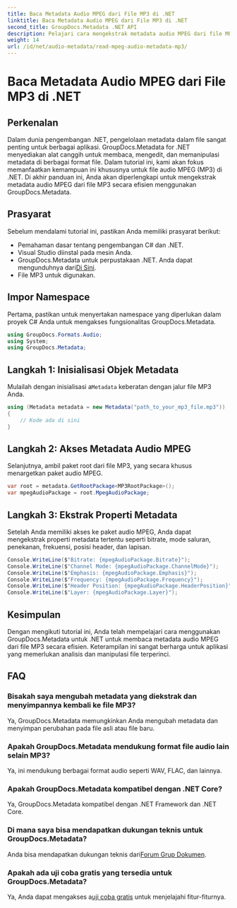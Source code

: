 ```yaml
---
title: Baca Metadata Audio MPEG dari File MP3 di .NET
linktitle: Baca Metadata Audio MPEG dari File MP3 di .NET
second_title: GroupDocs.Metadata .NET API
description: Pelajari cara mengekstrak metadata audio MPEG dari file MP3 di .NET menggunakan GroupDocs.Metadata. Tingkatkan kemampuan analisis file Anda.
weight: 14
url: /id/net/audio-metadata/read-mpeg-audio-metadata-mp3/
---
```


# Baca Metadata Audio MPEG dari File MP3 di .NET

## Perkenalan
Dalam dunia pengembangan .NET, pengelolaan metadata dalam file sangat penting untuk berbagai aplikasi. GroupDocs.Metadata for .NET menyediakan alat canggih untuk membaca, mengedit, dan memanipulasi metadata di berbagai format file. Dalam tutorial ini, kami akan fokus memanfaatkan kemampuan ini khususnya untuk file audio MPEG (MP3) di .NET. Di akhir panduan ini, Anda akan diperlengkapi untuk mengekstrak metadata audio MPEG dari file MP3 secara efisien menggunakan GroupDocs.Metadata.
## Prasyarat
Sebelum mendalami tutorial ini, pastikan Anda memiliki prasyarat berikut:
- Pemahaman dasar tentang pengembangan C# dan .NET.
- Visual Studio diinstal pada mesin Anda.
-  GroupDocs.Metadata untuk perpustakaan .NET. Anda dapat mengunduhnya dari[Di Sini](https://releases.groupdocs.com/metadata/net/).
- File MP3 untuk digunakan.
## Impor Namespace
Pertama, pastikan untuk menyertakan namespace yang diperlukan dalam proyek C# Anda untuk mengakses fungsionalitas GroupDocs.Metadata.
```csharp
using GroupDocs.Formats.Audio;
using System;
using GroupDocs.Metadata;
```
## Langkah 1: Inisialisasi Objek Metadata
 Mulailah dengan inisialisasi a`Metadata` keberatan dengan jalur file MP3 Anda.
```csharp
using (Metadata metadata = new Metadata("path_to_your_mp3_file.mp3"))
{
    // Kode ada di sini
}
```
## Langkah 2: Akses Metadata Audio MPEG
Selanjutnya, ambil paket root dari file MP3, yang secara khusus menargetkan paket audio MPEG.
```csharp
var root = metadata.GetRootPackage<MP3RootPackage>();
var mpegAudioPackage = root.MpegAudioPackage;
```
## Langkah 3: Ekstrak Properti Metadata
Setelah Anda memiliki akses ke paket audio MPEG, Anda dapat mengekstrak properti metadata tertentu seperti bitrate, mode saluran, penekanan, frekuensi, posisi header, dan lapisan.
```csharp
Console.WriteLine($"Bitrate: {mpegAudioPackage.Bitrate}");
Console.WriteLine($"Channel Mode: {mpegAudioPackage.ChannelMode}");
Console.WriteLine($"Emphasis: {mpegAudioPackage.Emphasis}");
Console.WriteLine($"Frequency: {mpegAudioPackage.Frequency}");
Console.WriteLine($"Header Position: {mpegAudioPackage.HeaderPosition}");
Console.WriteLine($"Layer: {mpegAudioPackage.Layer}");
```
## Kesimpulan
Dengan mengikuti tutorial ini, Anda telah mempelajari cara menggunakan GroupDocs.Metadata untuk .NET untuk membaca metadata audio MPEG dari file MP3 secara efisien. Keterampilan ini sangat berharga untuk aplikasi yang memerlukan analisis dan manipulasi file terperinci.

## FAQ
### Bisakah saya mengubah metadata yang diekstrak dan menyimpannya kembali ke file MP3?
Ya, GroupDocs.Metadata memungkinkan Anda mengubah metadata dan menyimpan perubahan pada file asli atau file baru.
### Apakah GroupDocs.Metadata mendukung format file audio lain selain MP3?
Ya, ini mendukung berbagai format audio seperti WAV, FLAC, dan lainnya.
### Apakah GroupDocs.Metadata kompatibel dengan .NET Core?
Ya, GroupDocs.Metadata kompatibel dengan .NET Framework dan .NET Core.
### Di mana saya bisa mendapatkan dukungan teknis untuk GroupDocs.Metadata?
 Anda bisa mendapatkan dukungan teknis dari[Forum Grup Dokumen](https://forum.groupdocs.com/c/metadata/14).
### Apakah ada uji coba gratis yang tersedia untuk GroupDocs.Metadata?
 Ya, Anda dapat mengakses a[uji coba gratis](https://releases.groupdocs.com/) untuk menjelajahi fitur-fiturnya.